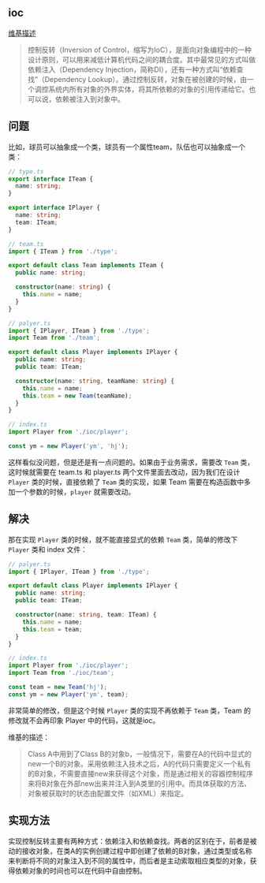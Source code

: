 ## ioc
[维基描述](https://zh.wikipedia.org/wiki/%E6%8E%A7%E5%88%B6%E5%8F%8D%E8%BD%AC)
> 控制反转（Inversion of Control，缩写为IoC），是面向对象编程中的一种设计原则，可以用来减低计算机代码之间的耦合度。其中最常见的方式叫做依赖注入（Dependency Injection，简称DI），还有一种方式叫“依赖查找”（Dependency Lookup）。通过控制反转，对象在被创建的时候，由一个调控系统内所有对象的外界实体，将其所依赖的对象的引用传递给它。也可以说，依赖被注入到对象中。

## 问题
比如，球员可以抽象成一个类，球员有一个属性team，队伍也可以抽象成一个类：
```typescript
// type.ts
export interface ITeam {
  name: string;
}

export interface IPlayer {
  name: string;
  team: ITeam;
}

// team.ts
import { ITeam } from './type';

export default class Team implements ITeam {
  public name: string;

  constructor(name: string) {
    this.name = name;
  }
}

// palyer.ts
import { IPlayer, ITeam } from './type';
import Team from './team';

export default class Player implements IPlayer {
  public name: string;
  public team: ITeam;

  constructor(name: string, teamName: string) {
    this.name = name;
    this.team = new Team(teamName);
  }
}

// index.ts
import Player from './ioc/player';

const ym = new Player('ym', 'hj');
```
这样看似没问题，但是还是有一点问题的。如果由于业务需求，需要改 ```Team``` 类，这时候就需要在 team.ts 和 player.ts 两个文件里面去改动，因为我们在设计 ```Player``` 类的时候，直接依赖了 ```Team``` 类的实现，如果 Team 需要在构造函数中多加一个参数的时候，```player``` 就需要改动。

## 解决
那在实现 ```Player``` 类的时候，就不能直接显式的依赖 ```Team``` 类，简单的修改下 ```Player``` 类和 index 文件：
```typescript
// palyer.ts
import { IPlayer, ITeam } from './type';

export default class Player implements IPlayer {
  public name: string;
  public team: ITeam;

  constructor(name: string, team: ITeam) {
    this.name = name;
    this.team = team;
  }
}

// index.ts
import Player from './ioc/player';
import Team from './ioc/team';

const team = new Team('hj');
const ym = new Player('ym', team);
```
非常简单的修改，但是这个时候 ```Player``` 类的实现不再依赖于 ```Team``` 类，Team 的修改就不会再印象 Player 中的代码，这就是ioc。

维基的描述：
> Class A中用到了Class B的对象b，一般情况下，需要在A的代码中显式的new一个B的对象。采用依赖注入技术之后，A的代码只需要定义一个私有的B对象，不需要直接new来获得这个对象，而是通过相关的容器控制程序来将B对象在外部new出来并注入到A类里的引用中。而具体获取的方法、对象被获取时的状态由配置文件（如XML）来指定。

## 实现方法
实现控制反转主要有两种方式：依赖注入和依赖查找。两者的区别在于，前者是被动的接收对象，在类A的实例创建过程中即创建了依赖的B对象，通过类型或名称来判断将不同的对象注入到不同的属性中，而后者是主动索取相应类型的对象，获得依赖对象的时间也可以在代码中自由控制。